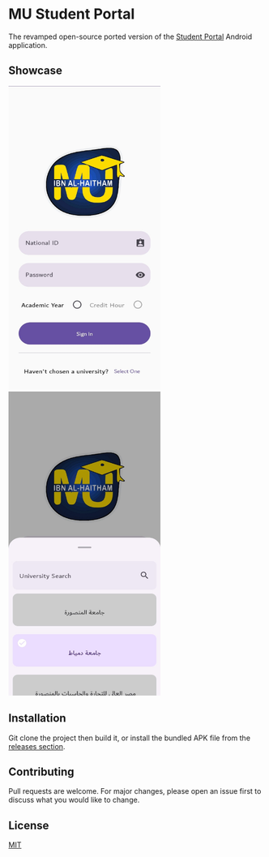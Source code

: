 # MU Student Portal

The revamped open-source ported version of the [Student Portal](https://play.google.com/store/apps/details?id=eg.edu.mans.mustudentportal) Android application.

## Showcase
<span>
    <img src="./media/LoginPage.jpg" width="300" height="600"> &nbsp;
    <img src="./media/universitiesList.jpg" width="300" height="600"> &nbsp;
</span>

## Installation

Git clone the project then build it, or install the bundled APK file from the [releases section](https://github.com/z0xyz/mustudentportal/releases).

## Contributing

Pull requests are welcome. For major changes, please open an issue first
to discuss what you would like to change.

## License

[MIT](./LICENSE)
